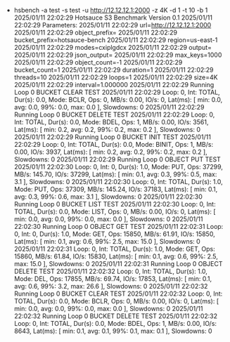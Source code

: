 
+ hsbench -a test -s test -u http://12.12.12.1:2000 -z 4K -d 1 -t 10 -b 1
2025/01/11 22:02:29 Hotsauce S3 Benchmark Version 0.1
2025/01/11 22:02:29 Parameters:
2025/01/11 22:02:29 url=http://12.12.12.1:2000
2025/01/11 22:02:29 object_prefix=
2025/01/11 22:02:29 bucket_prefix=hotsauce-bench
2025/01/11 22:02:29 region=us-east-1
2025/01/11 22:02:29 modes=cxiplgdcx
2025/01/11 22:02:29 output=
2025/01/11 22:02:29 json_output=
2025/01/11 22:02:29 max_keys=1000
2025/01/11 22:02:29 object_count=-1
2025/01/11 22:02:29 bucket_count=1
2025/01/11 22:02:29 duration=1
2025/01/11 22:02:29 threads=10
2025/01/11 22:02:29 loops=1
2025/01/11 22:02:29 size=4K
2025/01/11 22:02:29 interval=1.000000
2025/01/11 22:02:29 Running Loop 0 BUCKET CLEAR TEST
2025/01/11 22:02:29 Loop: 0, Int: TOTAL, Dur(s): 0.0, Mode: BCLR, Ops: 0, MB/s: 0.00, IO/s: 0, Lat(ms): [ min: 0.0, avg: 0.0, 99%: 0.0, max: 0.0 ], Slowdowns: 0
2025/01/11 22:02:29 Running Loop 0 BUCKET DELETE TEST
2025/01/11 22:02:29 Loop: 0, Int: TOTAL, Dur(s): 0.0, Mode: BDEL, Ops: 1, MB/s: 0.00, IO/s: 3561, Lat(ms): [ min: 0.2, avg: 0.2, 99%: 0.2, max: 0.2 ], Slowdowns: 0
2025/01/11 22:02:29 Running Loop 0 BUCKET INIT TEST
2025/01/11 22:02:29 Loop: 0, Int: TOTAL, Dur(s): 0.0, Mode: BINIT, Ops: 1, MB/s: 0.00, IO/s: 3937, Lat(ms): [ min: 0.2, avg: 0.2, 99%: 0.2, max: 0.2 ], Slowdowns: 0
2025/01/11 22:02:29 Running Loop 0 OBJECT PUT TEST
2025/01/11 22:02:30 Loop: 0, Int: 0, Dur(s): 1.0, Mode: PUT, Ops: 37299, MB/s: 145.70, IO/s: 37299, Lat(ms): [ min: 0.1, avg: 0.3, 99%: 0.5, max: 3.1 ], Slowdowns: 0
2025/01/11 22:02:30 Loop: 0, Int: TOTAL, Dur(s): 1.0, Mode: PUT, Ops: 37309, MB/s: 145.24, IO/s: 37183, Lat(ms): [ min: 0.1, avg: 0.3, 99%: 0.6, max: 3.1 ], Slowdowns: 0
2025/01/11 22:02:30 Running Loop 0 BUCKET LIST TEST
2025/01/11 22:02:30 Loop: 0, Int: TOTAL, Dur(s): 0.0, Mode: LIST, Ops: 0, MB/s: 0.00, IO/s: 0, Lat(ms): [ min: 0.0, avg: 0.0, 99%: 0.0, max: 0.0 ], Slowdowns: 0
2025/01/11 22:02:30 Running Loop 0 OBJECT GET TEST
2025/01/11 22:02:31 Loop: 0, Int: 0, Dur(s): 1.0, Mode: GET, Ops: 15850, MB/s: 61.91, IO/s: 15850, Lat(ms): [ min: 0.1, avg: 0.6, 99%: 2.5, max: 15.0 ], Slowdowns: 0
2025/01/11 22:02:31 Loop: 0, Int: TOTAL, Dur(s): 1.0, Mode: GET, Ops: 15860, MB/s: 61.84, IO/s: 15830, Lat(ms): [ min: 0.1, avg: 0.6, 99%: 2.5, max: 15.0 ], Slowdowns: 0
2025/01/11 22:02:31 Running Loop 0 OBJECT DELETE TEST
2025/01/11 22:02:32 Loop: 0, Int: TOTAL, Dur(s): 1.0, Mode: DEL, Ops: 17855, MB/s: 69.74, IO/s: 17853, Lat(ms): [ min: 0.1, avg: 0.6, 99%: 3.2, max: 26.6 ], Slowdowns: 0
2025/01/11 22:02:32 Running Loop 0 BUCKET CLEAR TEST
2025/01/11 22:02:32 Loop: 0, Int: TOTAL, Dur(s): 0.0, Mode: BCLR, Ops: 0, MB/s: 0.00, IO/s: 0, Lat(ms): [ min: 0.0, avg: 0.0, 99%: 0.0, max: 0.0 ], Slowdowns: 0
2025/01/11 22:02:32 Running Loop 0 BUCKET DELETE TEST
2025/01/11 22:02:32 Loop: 0, Int: TOTAL, Dur(s): 0.0, Mode: BDEL, Ops: 1, MB/s: 0.00, IO/s: 8643, Lat(ms): [ min: 0.1, avg: 0.1, 99%: 0.1, max: 0.1 ], Slowdowns: 0

